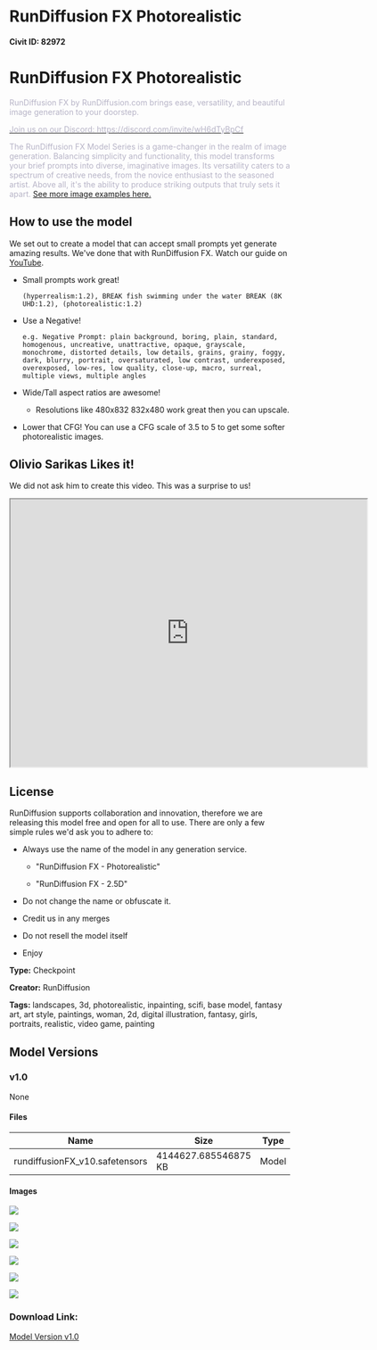 # RunDiffusion FX Photorealistic

#### Civit ID: 82972

<h1 id="heading-4">RunDiffusion FX Photorealistic</h1><p><span style="color:rgb(183, 180, 199)">RunDiffusion FX by RunDiffusion.com brings ease, versatility, and beautiful image generation to your doorstep.</span></p><p><a rel="ugc" href="https://discord.com/invite/wH6dTyBpCf"><span style="color:rgb(183, 180, 199)">Join us on our Discord: </span></a><a target="_blank" rel="ugc" href="https://discord.com/invite/wH6dTyBpCf"><span style="color:rgb(183, 180, 199)">https://discord.com/invite/wH6dTyBpCf</span></a></p><p><span style="color:rgb(183, 180, 199)">The RunDiffusion FX Model Series is a game-changer in the realm of image generation. Balancing simplicity and functionality, this model transforms your brief prompts into diverse, imaginative images. Its versatility caters to a spectrum of creative needs, from the novice enthusiast to the seasoned artist. Above all, it's the ability to produce striking outputs that truly sets it apart. </span><a target="_blank" rel="ugc" href="https://rundiffusion.com/rundiffusion-fx">See more image examples here.</a></p><h2 id="heading-2180">How to use the model</h2><p>We set out to create a model that can accept small prompts yet generate amazing results. We've done that with RunDiffusion FX. Watch our guide on <a target="_blank" rel="ugc" href="https://youtube.com/@rundiffusion">YouTube</a>.</p><ul><li><p>Small prompts work great!</p><pre><code>(hyperrealism:1.2), BREAK fish swimming under the water BREAK (8K UHD:1.2), (photorealistic:1.2)</code></pre></li><li><p>Use a Negative!</p><pre><code>e.g. Negative Prompt: plain background, boring, plain, standard, homogenous, uncreative, unattractive, opaque, grayscale, monochrome, distorted details, low details, grains, grainy, foggy, dark, blurry, portrait, oversaturated, low contrast, underexposed, overexposed, low-res, low quality, close-up, macro, surreal, multiple views, multiple angles</code></pre></li><li><p>Wide/Tall aspect ratios are awesome!</p><ul><li><p>Resolutions like 480x832 832x480 work great then you can upscale.</p></li></ul></li><li><p>Lower that CFG! You can use a CFG scale of 3.5 to 5 to get some softer photorealistic images.</p></li></ul><p></p><h2 id="heading-2181">Olivio Sarikas Likes it!</h2><p>We did not ask him to create this video. This was a surprise to us!</p><div data-youtube-video><iframe width="640" height="480" allowfullscreen="true" autoplay="false" disablekbcontrols="false" enableiframeapi="false" endtime="0" ivloadpolicy="0" loop="false" modestbranding="false" origin playlist src="https://www.youtube.com/embed/ixdIG9glNd8" start="0"></iframe></div><p></p><h2 id="heading-2182">License</h2><p>RunDiffusion supports collaboration and innovation, therefore we are releasing this model free and open for all to use. There are only a few simple rules we'd ask you to adhere to:</p><ul><li><p>Always use the name of the model in any generation service.</p><ul><li><p>"RunDiffusion FX - Photorealistic"</p></li><li><p>"RunDiffusion FX - 2.5D"</p></li></ul></li><li><p>Do not change the name or obfuscate it.</p></li><li><p>Credit us in any merges</p></li><li><p>Do not resell the model itself</p></li><li><p>Enjoy</p></li></ul>

**Type:** Checkpoint

**Creator:** RunDiffusion

**Tags:** landscapes, 3d, photorealistic, inpainting, scifi, base model, fantasy art, art style, paintings, woman, 2d, digital illustration, fantasy, girls, portraits, realistic, video game, painting

## Model Versions

### v1.0

None

#### Files

| Name | Size | Type | Format | Download Url | AutoV1 | AutoV2 | SHA256 | CRC32 | BLAKE3 |
| --- | --- | --- | --- | --- | --- | --- | --- | --- | --- |
| rundiffusionFX_v10.safetensors | 4144627.685546875 KB | Model | SafeTensor | https://civitai.com/api/download/models/88158 | CD4E694D | AD1A10552B | AD1A10552B992BE7A2D903FB7FF377D8D84524A8EC3A9F9A66ACAB3CED7A8D3E | F0E7DED6 | A5A27A2406ACFFFF427D559DF3FB6F48F7FA8F30335B5B0827D8E61987B4241D |

#### Images

<p><img src="https://image.civitai.com/xG1nkqKTMzGDvpLrqFT7WA/ed40ff0d-9644-4e4a-a18b-4b1704d4a85b/width=450/1027051.jpeg" /></p>

<p><img src="https://image.civitai.com/xG1nkqKTMzGDvpLrqFT7WA/1b3ac795-a657-46a4-a636-3a5853f65f48/width=450/1027055.jpeg" /></p>

<p><img src="https://image.civitai.com/xG1nkqKTMzGDvpLrqFT7WA/e5408489-3e30-4746-9afb-3271526b9ae8/width=450/1013175.jpeg" /></p>

<p><img src="https://image.civitai.com/xG1nkqKTMzGDvpLrqFT7WA/d4768cb4-8f42-4c51-be3a-2b4fbb6b7dc2/width=450/1013176.jpeg" /></p>

<p><img src="https://image.civitai.com/xG1nkqKTMzGDvpLrqFT7WA/0c9c0e68-c9b8-4830-8037-2d464a74725d/width=450/1013177.jpeg" /></p>

<p><img src="https://image.civitai.com/xG1nkqKTMzGDvpLrqFT7WA/c7ece220-79e8-4e1c-8b77-c8fb5f04e6e3/width=450/1013178.jpeg" /></p>

### Download Link:

[Model Version v1.0](https://civitai.com/api/download/models/88158)

